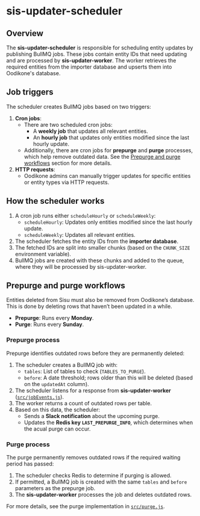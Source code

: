 # sis-updater-scheduler

## Overview

The **sis-updater-scheduler** is responsible for scheduling entity updates by publishing BullMQ jobs. These jobs contain entity IDs that need updating and are processed by **sis-updater-worker**. The worker retrieves the required entities from the importer database and upserts them into Oodikone's database.

## Job triggers

The scheduler creates BullMQ jobs based on two triggers:

1. **Cron jobs**:
   - There are two scheduled cron jobs:
     - A **weekly job** that updates all relevant entities.
     - An **hourly job** that updates only entities modified since the last hourly update.
   - Additionally, there are cron jobs for **prepurge** and **purge** processes, which help remove outdated data. See the [Prepurge and purge workflows](#prepurge-and-purge-workflows) section for more details.
1. **HTTP requests**:
   - Oodikone admins can manually trigger updates for specific entities or entity types via HTTP requests.

## How the scheduler works

1. A cron job runs either `scheduleHourly` or `scheduleWeekly`:
   - `scheduleHourly`: Updates only entities modified since the last hourly update.
   - `scheduleWeekly`: Updates all relevant entities.
1. The scheduler fetches the entity IDs from the **importer database**.
1. The fetched IDs are split into smaller chunks (based on the `CHUNK_SIZE` environment variable).
1. BullMQ jobs are created with these chunks and added to the queue, where they will be processed by sis-updater-worker.

## Prepurge and purge workflows

Entities deleted from Sisu must also be removed from Oodikone’s database. This is done by deleting rows that haven’t been updated in a while.

- **Prepurge**: Runs every **Monday**.
- **Purge**: Runs every **Sunday**.

### Prepurge process

Prepurge identifies outdated rows before they are permanently deleted:

1. The scheduler creates a BullMQ job with:
   - `tables`: List of tables to check (`TABLES_TO_PURGE`).
   - `before`: A date threshold; rows older than this will be deleted (based on the `updatedAt` column).
1. The scheduler listens for a response from **sis-updater-worker** ([`src/jobEvents.js`](./src/jobEvents.js)).
1. The worker returns a count of outdated rows per table.
1. Based on this data, the scheduler:
   - Sends a **Slack notification** about the upcoming purge.
   - Updates the **Redis key `LAST_PREPURGE_INFO`**, which determines when the acual purge can occur.

### Purge process

The purge permanently removes outdated rows if the required waiting period has passed:

1. The scheduler checks Redis to determine if purging is allowed.
1. If permitted, a BullMQ job is created with the same `tables` and `before` parameters as the prepurge job.
1. The **sis-updater-worker** processes the job and deletes outdated rows.

For more details, see the purge implementation in [`src/purge.js`](./src/purge.js).
